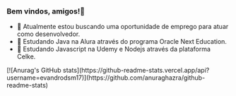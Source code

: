 ### Bem vindos, amigos!👋

- 🔭 Atualmente estou buscando uma oportunidade de emprego para atuar como desenvolvedor.
- 🌱 Estudando Java na Alura através do programa Oracle Next Education.
- 🌱 Estudando Javascript na Udemy e Nodejs através da plataforma Celke.

<div>
[![Anurag's GitHub stats](https://github-readme-stats.vercel.app/api?username=evandrodsm17)](https://github.com/anuraghazra/github-readme-stats)
</div>
<div>
  
</div>
